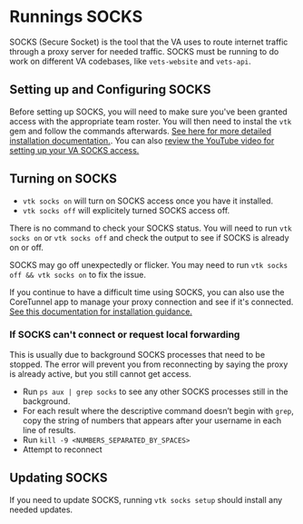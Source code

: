 # Runnings SOCKS

SOCKS (Secure Socket) is the tool that the VA uses to route internet traffic through a proxy server for needed traffic. SOCKS must be running to do work on different VA codebases, like `vets-website` and `vets-api`.

## Setting up and Configuring SOCKS

Before setting up SOCKS, you will need to make sure you've been granted access with the appropriate team roster. You will then need to instal the `vtk` gem and follow the commands afterwards. [See here for more detailed installation documentation.](https://depo-platform-documentation.scrollhelp.site/getting-started/accessing-internal-tools-via-socks-proxy#AccessingInternalTools(viaSOCKSProxy)-PrerequisitesPrerequisitesforSOCKSProxyconfiguration). You can also [review the YouTube video for setting up your VA SOCKS access.](https://www.youtube.com/watch?v=OnBhO3FVTTg&themeRefresh=1)

## Turning on SOCKS

* `vtk socks on` will turn on SOCKS access once you have it installed.
* `vtk socks off` will explicitely turned SOCKS access off.

There is no command to check your SOCKS status. You will need to run `vtk socks on` or `vtk socks off` and check the output to see if SOCKS is already on or off.

SOCKS may go off unexpectedly or flicker. You may need to run `vtk socks off && vtk socks on` to fix the issue.

If you continue to have a difficult time using SOCKS, you can also use the CoreTunnel app to manage your proxy connection and see if it's connected. [See this documentation for installation guidance.](https://github.com/department-of-veterans-affairs/va.gov-team/blob/master/platform/engineering/internal-tools-old.md#connecting-your-network-to-the-proxy)

### If SOCKS can't connect or request local forwarding

This is usually due to background SOCKS processes that need to be stopped. The error will prevent you from reconnecting by saying the proxy is already active, but you still cannot get access.

- Run `ps aux | grep socks` to see any other SOCKS processes still in the background.
- For each result where the descriptive command doesn’t begin with `grep`, copy the string of numbers that appears after your username in each line of results.
- Run `kill -9 <NUMBERS_SEPARATED_BY_SPACES>`
- Attempt to reconnect

## Updating SOCKS

If you need to update SOCKS, running `vtk socks setup` should install any needed updates.
